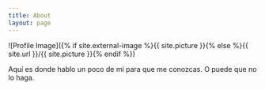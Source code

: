 ```yaml
---
title: About
layout: page
---
```

![Profile Image]({% if site.external-image %}{{ site.picture }}{% else %}{{ site.url }}/{{ site.picture }}{% endif %})

<p>Aquí es donde hablo un poco de mí para que me conozcas. O puede que no lo haga.</p>
